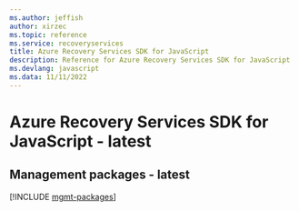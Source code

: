 ```yaml
---
ms.author: jeffish
author: xirzec
ms.topic: reference
ms.service: recoveryservices
title: Azure Recovery Services SDK for JavaScript
description: Reference for Azure Recovery Services SDK for JavaScript
ms.devlang: javascript
ms.data: 11/11/2022
---
```

# Azure Recovery Services SDK for JavaScript - latest

## Management packages - latest
[!INCLUDE [mgmt-packages](recovery-services-mgmt-index.md)]